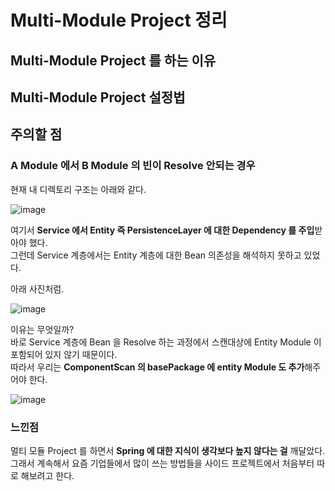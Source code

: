 # Multi-Module Project 정리

## Multi-Module Project 를 하는 이유

## Multi-Module Project 설정법

## 주의할 점

### **A Module 에서 B Module 의 빈이 Resolve 안되는 경우**

현재 내 디렉토리 구조는 아래와 같다.

![image](https://user-images.githubusercontent.com/57784077/149603404-22a7160a-89ae-4632-8f60-84b57514b21a.png)

여기서 **Service 에서 Entity 즉 PersistenceLayer 에 대한 Dependency 를 주입**받아야 했다.  
그런데 Service 계층에서는 Entity 계층에 대한 Bean 의존성을 해석하지 못하고 있었다.

아래 사진처럼.

![image](https://user-images.githubusercontent.com/57784077/149603455-a4e235c2-d9f2-4f77-9995-4642f575b0bb.png)

이유는 무엇일까?  
바로 Service 계층에 Bean 을 Resolve 하는 과정에서 스캔대상에 Entity Module 이 포함되어 있지 않기 때문이다.  
따라서 우리는 **ComponentScan 의 basePackage 에 entity Module 도 추가**해주어야 한다.

![image](https://user-images.githubusercontent.com/57784077/149603654-81b1cb94-a804-429f-83ca-1366fc42dfbd.png)

### 느낀점

멀티 모듈 Project 를 하면서 **Spring 에 대한 지식이 생각보다 높지 않다는 걸** 깨달았다.  
그래서 계속해서 요즘 기업들에서 많이 쓰는 방법들을 사이드 프로젝트에서 처음부터 따로 해보려고 한다.